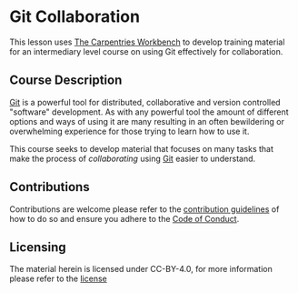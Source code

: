 # Git Collaboration

This lesson uses [The Carpentries Workbench][workbench] to develop training material for an intermediary level course on
using Git effectively for collaboration.

## Course Description

[Git][git] is a powerful tool for distributed, collaborative and version controlled "software" development. As with any
powerful tool the amount of different options and ways of using it are many resulting in an often bewildering or
overwhelming experience for those trying to learn how to use it.

This course seeks to develop material that focuses on many tasks that make the process of _collaborating_ using
[Git][git] easier to understand.

## Contributions

Contributions are welcome please refer to the [contribution guidelines](CONTRIBUTING) of how to do so and ensure you
adhere to the [Code of Conduct](CODE_OF_CONDUCT).

## Licensing

The material herein is licensed under CC-BY-4.0, for more information please refer to the [license](LICENSE)



[git]: https://git-scm.com
[workbench]: https://carpentries.github.io/sandpaper-docs/
